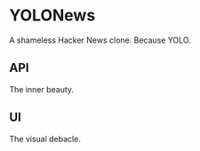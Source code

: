 # YOLONews
A shameless Hacker News clone. Because YOLO.

## API
The inner beauty.

## UI
The visual debacle.
